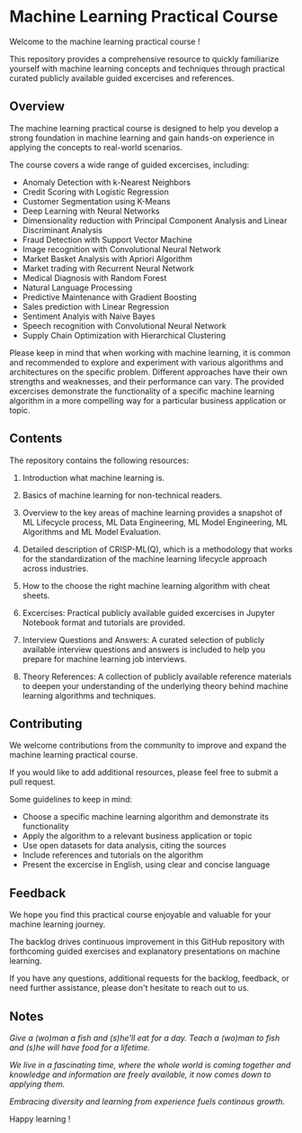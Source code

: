 # Machine Learning Practical Course

Welcome to the machine learning practical course !

This repository provides a comprehensive resource to quickly familiarize yourself with machine learning concepts and techniques through practical curated publicly available guided excercises and references.

## Overview

The machine learning practical course is designed to help you develop a strong foundation in machine learning and gain hands-on experience in applying the concepts to real-world scenarios.

The course covers a wide range of guided excercises, including:

- Anomaly Detection with k-Nearest Neighbors
- Credit Scoring with Logistic Regression
- Customer Segmentation using K-Means
- Deep Learning with Neural Networks
- Dimensionality reduction with Principal Component Analysis and Linear Discriminant Analysis
- Fraud Detection with Support Vector Machine
- Image recognition with Convolutional Neural Network
- Market Basket Analysis with Apriori Algorithm
- Market trading with Recurrent Neural Network
- Medical Diagnosis with Random Forest
- Natural Language Processing
- Predictive Maintenance with Gradient Boosting
- Sales prediction with Linear Regression
- Sentiment Analyis with Naive Bayes
- Speech recognition with Convolutional Neural Network
- Supply Chain Optimization with Hierarchical Clustering

Please keep in mind that when working with machine learning, it is common and recommended to explore and experiment with various algorithms and architectures on the specific problem. Different approaches have their own strengths and weaknesses, and their performance can vary. The provided excercises demonstrate the functionality of a specific machine learning algorithm in a more compelling way for a particular business application or topic.

## Contents

The repository contains the following resources:

1. Introduction what machine learning is.

2. Basics of machine learning for non-technical readers.

3. Overview to the key areas of machine learning provides a snapshot of ML Lifecycle process, ML Data Engineering, ML Model Engineering, ML Algorithms and ML Model Evaluation.

4. Detailed description of CRISP-ML(Q), which is a methodology that works for the standardization of the machine learning lifecycle approach across industries.

5. How to the choose the right machine learning algorithm with cheat sheets.

6. Excercises: Practical publicly available guided excercises in Jupyter Notebook format and tutorials are provided.

7. Interview Questions and Answers: A curated selection of publicly available interview questions and answers is included to help you prepare for machine learning job interviews.

8. Theory References: A collection of publicly available reference materials to deepen your understanding of the underlying theory behind machine learning algorithms and techniques.

## Contributing

We welcome contributions from the community to improve and expand the machine learning practical course.

If you would like to add additional resources, please feel free to submit a pull request.

Some guidelines to keep in mind:
- Choose a specific machine learning algorithm and demonstrate its functionality
- Apply the algorithm to a relevant business application or topic
- Use open datasets for data analysis, citing the sources
- Include references and tutorials on the algorithm
- Present the excercise in English, using clear and concise language

## Feedback

We hope you find this practical course enjoyable and valuable for your machine learning journey.

The backlog drives continuous improvement in this GitHub repository with forthcoming guided exercises and explanatory presentations on machine learning.

If you have any questions, additional requests for the backlog, feedback, or need further assistance, please don't hesitate to reach out to us.

## Notes

_Give a (wo)man a fish and (s)he'll eat for a day. Teach a (wo)man to fish and (s)he will have food for a lifetime._

_We live in a fascinating time, where the whole world is coming together and knowledge and information are freely available, it now comes down to applying them._

_Embracing diversity and learning from experience fuels continous growth._

Happy learning !
